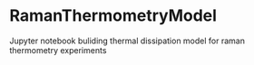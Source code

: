 # RamanThermometryModel

 Jupyter notebook buliding thermal dissipation model for raman thermometry experiments

